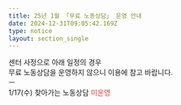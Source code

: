 ```yaml
---
title: 25년 1월 「무료 노동상담」 운영 안내
date: 2024-12-31T09:05:42.169Z
type: notice
layout: section_single
---
```

<p>센터 사정으로 아래 일정의 경우<br />무료 노동상담을 운영하지 않으니 이용에 참고 바랍니다.<br />ㅡ<br />1/17(수) 찾아가는 노동상담 <span style="color: #e03e2d;">미운영&nbsp;</span><br /><br /></p>
<p>&nbsp;</p>